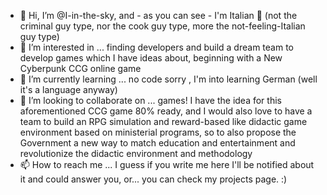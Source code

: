 - 👋 Hi, I’m @I-in-the-sky, and - as you can see - I'm Italian 🤌 (not the criminal guy type, nor the cook guy type, more the not-feeling-Italian guy type)
- 👀 I’m interested in ... finding developers and build a dream team to develop games which I have ideas about, beginning with a New Cyberpunk CCG online game 
- 🌱 I’m currently learning ... no code sorry , I'm into learning German (well it's a language anyway)
- 💞️ I’m looking to collaborate on ... games! I have the idea for this aforementioned CCG game 80% ready, and I would also love to have a team to build an RPG simulation and reward-based like didactic game environment based on ministerial programs, so to also propose the Government a new way to match education and entertainment and revolutionize the didactic environment and methodology
- 📫 How to reach me ... I guess if you write me here I'll be notified about it and could answer you, or... you can check my projects page. :)

<!---
I-in-the-sky/I-in-the-sky is a ✨ special ✨ repository because its `README.md` (this file) appears on your GitHub profile.
You can click the Preview link to take a look at your changes.
--->
